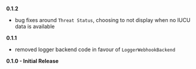 **0.1.2**

- bug fixes around `Threat Status`, choosing to not display when no IUCU data is available

**0.1.1**

- removed logger backend code in favour of `LoggerWebhookBackend`

**0.1.0 - Initial Release**
